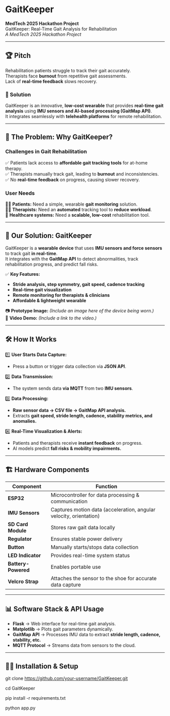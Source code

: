 # **GaitKeeper**
**MedTech 2025 Hackathon Project**  
GaitKeeper: Real-Time Gait Analysis for Rehabilitation  
*A MedTech 2025 Hackathon Project*  


---

## 🏆 **Pitch**  
Rehabilitation patients struggle to track their gait accurately.  
Therapists face **burnout** from repetitive gait assessments.  
Lack of **real-time feedback** slows recovery.  

### **🔹 Solution**  
GaitKeeper is an innovative, **low-cost wearable** that provides **real-time gait analysis** using **IMU sensors and AI-based processing (GaitMap API)**.  
It integrates seamlessly with **telehealth platforms** for remote rehabilitation.  

---

## 🚨 **The Problem: Why GaitKeeper?**  

### **Challenges in Gait Rehabilitation**  
✅ Patients lack access to **affordable gait tracking tools** for at-home therapy.  
✅ Therapists manually track gait, leading to **burnout** and inconsistencies.  
✅ No **real-time feedback** on progress, causing slower recovery.  

### **User Needs**  
👩‍🦽 **Patients:** Need a simple, wearable **gait monitoring** solution.  
👨‍⚕️ **Therapists:** Need an **automated** tracking tool to **reduce workload**.  
🏥 **Healthcare systems:** Need a **scalable, low-cost** rehabilitation tool.  

---

## 🔬 **Our Solution: GaitKeeper**  

GaitKeeper is a **wearable device** that uses **IMU sensors and force sensors** to track gait **in real-time**.  
It integrates with the **GaitMap API** to detect abnormalities, track rehabilitation progress, and predict fall risks.  

✅ **Key Features:**  
- **Stride analysis, step symmetry, gait speed, cadence tracking**  
- **Real-time gait visualization**  
- **Remote monitoring for therapists & clinicians**  
- **Affordable & lightweight wearable**  

📷 **Prototype Image:** *(Include an image here of the device being worn.)*  
🎥 **Video Demo:** *(Include a link to the video.)*  

---

## 🛠 **How It Works**  

1️⃣ **User Starts Data Capture:**  
   - Press a button or trigger data collection via **JSON API**.  

2️⃣ **Data Transmission:**  
   - The system sends data **via MQTT** from two **IMU sensors**.  

3️⃣ **Data Processing:**  
   - **Raw sensor data → CSV file → GaitMap API analysis.**  
   - Extracts **gait speed, stride length, cadence, stability metrics, and anomalies.**  

4️⃣ **Real-Time Visualization & Alerts:**  
   - Patients and therapists receive **instant feedback** on progress.  
   - AI models predict **fall risks & mobility impairments.**  

---

## 🏗 **Hardware Components**  

| Component      | Function  |
|---------------|-----------|
| **ESP32**     | Microcontroller for data processing & communication |
| **IMU Sensors** | Captures motion data (acceleration, angular velocity, orientation) |
| **SD Card Module** | Stores raw gait data locally |
| **Regulator** | Ensures stable power delivery |
| **Button**    | Manually starts/stops data collection |
| **LED Indicator** | Provides real-time system status |
| **Battery-Powered** | Enables portable use |
| **Velcro Strap** | Attaches the sensor to the shoe for accurate data capture |

---

## 📊 **Software Stack & API Usage**  

- **Flask** → Web interface for real-time gait analysis.  
- **Matplotlib** → Plots gait parameters dynamically.  
- **GaitMap API** → Processes IMU data to extract **stride length, cadence, stability, etc.**  
- **MQTT Protocol** → Streams data from sensors to the cloud.  

---

## 🧑‍💻 **Installation & Setup**  

git clone https://github.com/your-username/GaitKeeper.git

cd GaitKeeper

pip install -r requirements.txt

python app.py
